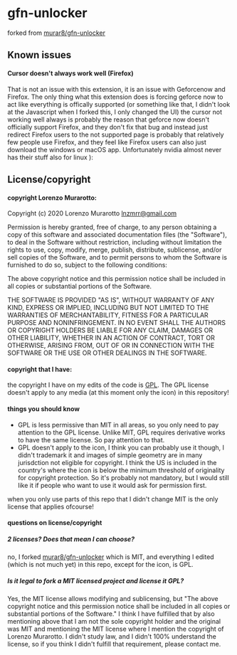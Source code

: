 # gfn-unlocker
forked from [murar8/gfn-unlocker](https://github.com/murar8/gfn-unlocker)
## Known issues
#### Cursor doesn't always work well (Firefox)
That is not an issue with this extension, it is an issue with Geforcenow and Firefox. The only thing what this extension does is forcing geforce now to act like everything is offically supported (or something like that, I didn't look at the Javascript when I forked this, I only changed the UI) the cursor not working well always is probably the reason that geforce now doesn't officially support Firefox, and they don't fix that bug and instead just redirect Firefox users to the not supported page is probably that relatively few people use Firefox, and they feel like Firefox users can also just download the windows or macOS app. Unfortunately nvidia almost never has their stuff also for linux ):

## License/copyright
#### copyright Lorenzo Murarotto: 
Copyright (c) 2020 Lorenzo Murarotto lnzmrr@gmail.com

Permission is hereby granted, free of charge, to any person obtaining a copy of this software and associated documentation files (the "Software"), to deal in the Software without restriction, including without limitation the rights to use, copy, modify, merge, publish, distribute, sublicense, and/or sell copies of the Software, and to permit persons to whom the Software is furnished to do so, subject to the following conditions:

The above copyright notice and this permission notice shall be included in all copies or substantial portions of the Software.

THE SOFTWARE IS PROVIDED "AS IS", WITHOUT WARRANTY OF ANY KIND, EXPRESS OR IMPLIED, INCLUDING BUT NOT LIMITED TO THE WARRANTIES OF MERCHANTABILITY, FITNESS FOR A PARTICULAR PURPOSE AND NONINFRINGEMENT. IN NO EVENT SHALL THE AUTHORS OR COPYRIGHT HOLDERS BE LIABLE FOR ANY CLAIM, DAMAGES OR OTHER LIABILITY, WHETHER IN AN ACTION OF CONTRACT, TORT OR OTHERWISE, ARISING FROM, OUT OF OR IN CONNECTION WITH THE SOFTWARE OR THE USE OR OTHER DEALINGS IN THE SOFTWARE.

#### copyright that I have: 
the copyright I have on my edits of the code is [GPL](https://opensource.org/licenses/gpl-license). The GPL license doesn't apply to any media (at this moment only the icon) in this repository!
#### things you should know
  - GPL is less permissive than MIT in all areas, so you only need to pay attention to the GPL license. Unlike MIT, GPL requires derivative works to have the same license. So    pay attention to that.
  - GPL doesn't apply to the icon, I think you can probably use it though, I didn't trademark it and images of simple geometry are in many jurisdction not eligible for copyright. I think the US is included in the country's where the icon is below the minimum threshold of originality for copyright protection. So it's probably not mandatory, but I would still like it if people who want to use it would ask for permission first.

when you only use parts of this repo that I didn't change MIT is the only license that applies ofcourse!

#### questions on license/copyright
##### 2 licenses? Does that mean I can choose?
no, I forked [murar8/gfn-unlocker](https://github.com/murar8/gfn-unlocker) which is MIT, and everything I edited (which is not much yet) in this repo, except for the icon, is GPL. 
##### Is it legal to fork a MIT licensed project and license it GPL?
Yes, the MIT license allows modifying and sublicensing, but "The above copyright notice and this permission notice shall be included in all copies or substantial portions of the Software." I think I have fulfilled that by also mentioning above that I am not the sole copyright holder and the original was MIT and mentioning the MIT license where I mention the copyright of Lorenzo Murarotto. I didn't study law, and I didn't 100% understand the license, so if you think I didn't fulfill that requirement, please contact me.
